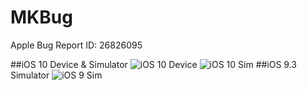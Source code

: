 # MKBug
Apple Bug Report ID: 26826095

##iOS 10 Device & Simulator
![iOS 10 Device](https://github.com/brendancboyle/MKBug/blob/master/Screenshots/iOS-10-Device.png "iOS 10 Device")
![iOS 10 Sim](https://github.com/brendancboyle/MKBug/blob/master/Screenshots/iOS-10-Sim.png "iOS 10 Sim")
##iOS 9.3 Simulator
![iOS 9 Sim](https://github.com/brendancboyle/MKBug/blob/master/Screenshots/iOS-9-Sim.png "iOS 9 Sim")
